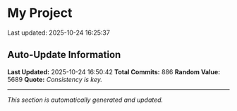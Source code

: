 # My Project


Last updated: 2025-10-24 16:25:37





























































































































































































































































































































































































































































































































































































































































































































































































































































































































































































































































































































































































































































































































## Auto-Update Information

**Last Updated:** 2025-10-24 16:50:42
**Total Commits:** 886
**Random Value:** 5689
**Quote:** _Consistency is key._

---
_This section is automatically generated and updated._